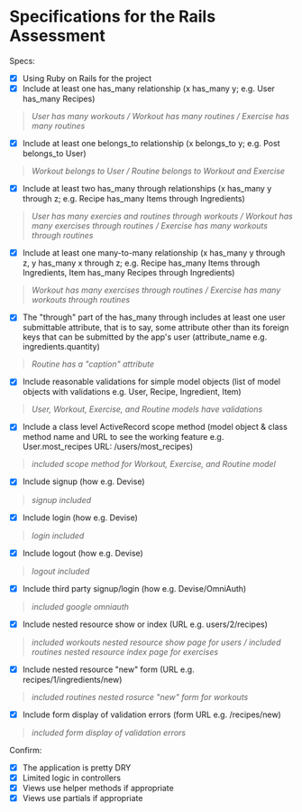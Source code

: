# Specifications for the Rails Assessment

Specs:
- [x] Using Ruby on Rails for the project
- [x] Include at least one has_many relationship (x has_many y; e.g. User has_many Recipes)
> *User has many workouts / Workout has many routines / Exercise has many routines*

- [x] Include at least one belongs_to relationship (x belongs_to y; e.g. Post belongs_to User)
> *Workout belongs to User / Routine belongs to Workout and Exercise*

- [x] Include at least two has_many through relationships (x has_many y through z; e.g. Recipe has_many Items through Ingredients)
> *User has many exercies and routines through workouts / Workout has many exercises through routines / Exercise has many workouts through routines*

- [x] Include at least one many-to-many relationship (x has_many y through z, y has_many x through z; e.g. Recipe has_many Items through Ingredients, Item has_many Recipes through Ingredients)
> *Workout has many exercises through routines / Exercise has many workouts through routines*

- [x] The "through" part of the has_many through includes at least one user submittable attribute, that is to say, some attribute other than its foreign keys that can be submitted by the app's user (attribute_name e.g. ingredients.quantity)
> *Routine has a "caption" attribute*

- [x] Include reasonable validations for simple model objects (list of model objects with validations e.g. User, Recipe, Ingredient, Item)
> *User, Workout, Exercise, and Routine models have validations*

- [x] Include a class level ActiveRecord scope method (model object & class method name and URL to see the working feature e.g. User.most_recipes URL: /users/most_recipes)
> *included scope method for Workout, Exercise, and Routine model*

- [x] Include signup (how e.g. Devise)
> *signup included*

- [x] Include login (how e.g. Devise)
> *login included*

- [x] Include logout (how e.g. Devise)
> *logout included*

- [x] Include third party signup/login (how e.g. Devise/OmniAuth)
> *included google omniauth*

- [x] Include nested resource show or index (URL e.g. users/2/recipes)
> *included workouts nested resource show page for users / included routines nested resource index page for exercises*

- [x] Include nested resource "new" form (URL e.g. recipes/1/ingredients/new)
> *included routines nested rosurce "new" form for workouts*

- [x] Include form display of validation errors (form URL e.g. /recipes/new)
> *included form display of validation errors*

Confirm:
- [x] The application is pretty DRY
- [x] Limited logic in controllers
- [x] Views use helper methods if appropriate
- [x] Views use partials if appropriate